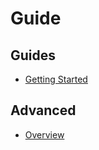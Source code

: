 # Guide

## Guides

- [Getting Started](getting-started/index.md)

## Advanced

- [Overview](advanced/index.md)
